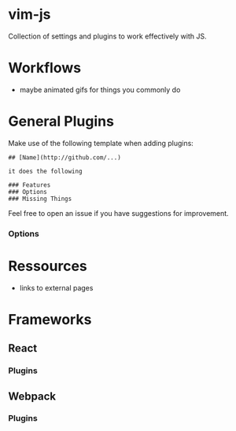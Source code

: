 # vim-js

Collection of settings and plugins to work effectively with JS.

# Workflows

- maybe animated gifs for things you commonly do

# General Plugins

Make use of the following template when adding plugins:

```
## [Name](http://github.com/...)

it does the following

### Features
### Options
### Missing Things
```
Feel free to open an issue if you have suggestions for improvement.


### Options

# Ressources

- links to external pages

# Frameworks

## React

### Plugins

## Webpack

### Plugins
